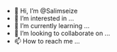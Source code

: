 - 👋 Hi, I’m @Salimseize
- 👀 I’m interested in ...
- 🌱 I’m currently learning ...
- 💞️ I’m looking to collaborate on ...
- 📫 How to reach me ...

<!---
Salimseize/Salimseize is a ✨ special ✨ repository because its `README.md` (this file) appears on your GitHub profile.
You can click the Preview link to take a look at your changes.
--->

